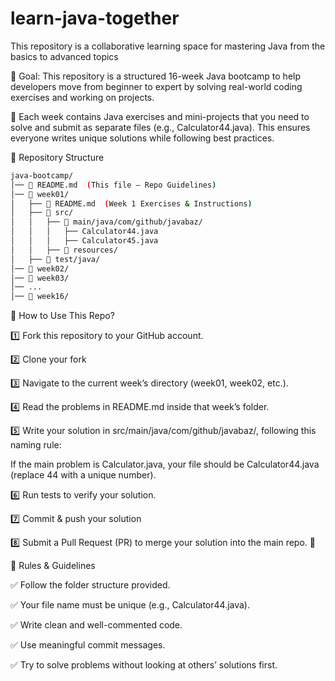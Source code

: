 # learn-java-together
This repository is a collaborative learning space for mastering Java from the basics to advanced topics

🎯 Goal: This repository is a structured 16-week Java bootcamp to help developers move from beginner to expert by solving real-world coding exercises and working on projects.

📌 Each week contains Java exercises and mini-projects that you need to solve and submit as separate files (e.g., Calculator44.java). This ensures everyone writes unique solutions while following best practices.

📂 Repository Structure
```bash
java-bootcamp/
│── 📜 README.md  (This file – Repo Guidelines)
│── 📂 week01/
│   ├── 📜 README.md  (Week 1 Exercises & Instructions)
│   ├── 📂 src/
│   │   ├── 📂 main/java/com/github/javabaz/
│   │   │   ├── Calculator44.java
│   │   │   ├── Calculator45.java
│   │   ├── 📂 resources/
│   ├── 📂 test/java/
│── 📂 week02/
│── 📂 week03/
│── ...
│── 📂 week16/

```

📌 How to Use This Repo?

1️⃣ Fork this repository to your GitHub account.

2️⃣ Clone your fork

3️⃣ Navigate to the current week’s directory (week01, week02, etc.).

4️⃣ Read the problems in README.md inside that week’s folder.

5️⃣ Write your solution in src/main/java/com/github/javabaz/, following this naming rule:

If the main problem is Calculator.java, your file should be Calculator44.java (replace 44 with a unique number).

6️⃣ Run tests to verify your solution.

7️⃣ Commit & push your solution

8️⃣ Submit a Pull Request (PR) to merge your solution into the main repo. 🚀


📌 Rules & Guidelines

✅ Follow the folder structure provided.

✅ Your file name must be unique (e.g., Calculator44.java).

✅ Write clean and well-commented code.

✅ Use meaningful commit messages.

✅ Try to solve problems without looking at others’ solutions first.

